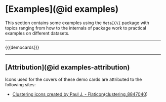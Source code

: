 # [Examples](@id examples)

This section contains some examples using the `MetaICVI` package with topics ranging from how to the internals of package work to practical examples on different datasets.

---

{{{democards}}}

---

## [Attribution](@id examples-attribution)

Icons used for the covers of these demo cards are attributed to the following sites:

- [Clustering icons created by Paul J. - Flaticon](https://www.flaticon.com/free-icons/clustering)([clustering_8847040](https://www.flaticon.com/free-icon/clustering_8847040))
